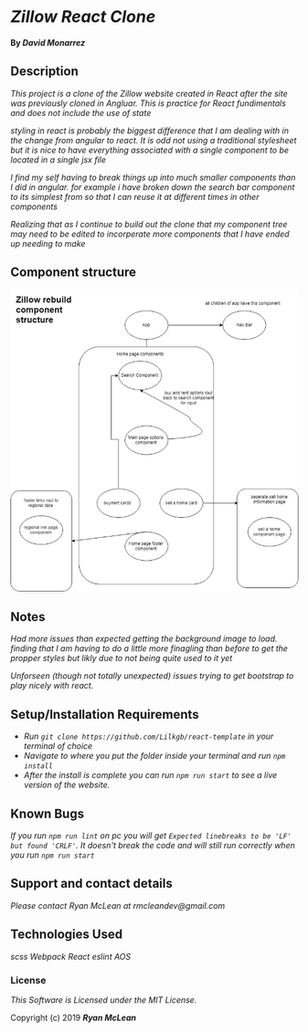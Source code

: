# _Zillow React Clone_

#### By _**David Monarrez**_

## Description

<!-- include thoughts on the difference in development process in angular and react -->

_This project is a clone of the Zillow website created in React after the site was previously cloned in Angluar. This is practice for React fundimentals and does not include the use of state_

_styling in react is probably the biggest difference that I am dealing with in the change from angular to react. It is odd not using a traditional stylesheet but it is nice to have everything associated with a single component to be located in a single jsx file_

_I find my self having to break things up into much smaller components than I did in angular. for example i have broken down the search bar component to its simplest from so that I can reuse it at different times in other components_

_Realizing that as I continue to build out the clone that my component tree may need to be edited to incorperate more components that I have ended up needing to make_

## Component structure

![component structure](src/assets/images/zillow-tree.jpg)

## Notes

 _Had more issues than expected getting the background image to load. finding that I am having to do a little more finagling than before to get the propper styles but likly due to not being quite used to it yet_
 
 _Unforseen (though not totally unexpected) issues trying to get bootstrap to play nicely with react._

## Setup/Installation Requirements

* _Run `git clone https://github.com/Lilkgb/react-template` in your terminal of choice_
* _Navigate to where you put the folder inside your terminal and run `npm install`_
* _After the install is complete you can run `npm run start` to see a live version of the website._


## Known Bugs

_If you run `npm run lint` on pc you will get `Expected linebreaks to be 'LF' but found 'CRLF'`. It doesn't break the code and will still run correctly when you run `npm run start`_

## Support and contact details

_Please contact Ryan McLean at rmcleandev@gmail.com_

## Technologies Used

_scss_
_Webpack_
_React_
_eslint_
_AOS_

### License

*This Software is Licensed under the MIT License.*

Copyright (c) 2019 **_Ryan McLean_**
